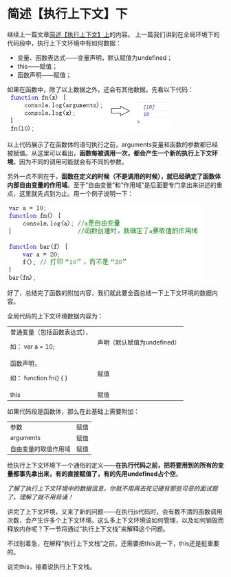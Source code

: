 # 简述【执行上下文】下

继续上一篇文章[简述【执行上下文】上](index.md)的内容。
上一篇我们讲到在全局环境下的代码段中，执行上下文环境中有如何数据：
* 变量、函数表达式——变量声明，默认赋值为undefined；
* this——赋值；
* 函数声明——赋值；

如果在函数中，除了以上数据之外，还会有其他数据。先看以下代码：
![PNG](img1/1.png)

以上代码展示了在函数体的语句执行之前，arguments变量和函数的参数都已经被赋值。从这里可以看出，**函数每被调用一次，都会产生一个新的执行上下文环境**。因为不同的调用可能就会有不同的参数。

 

另外一点不同在于，**函数在定义的时候（不是调用的时候），就已经确定了函数体内部自由变量的作用域**。至于“自由变量”和“作用域”是后面要专门拿出来讲述的重点，这里就先点到为止。用一个例子说明一下：

![PNG](img1/2.png)

好了，总结完了函数的附加内容，我们就此要全面总结一下上下文环境的数据内容。

全局代码的上下文环境数据内容为：

<table>
<tr>
    <td>普通变量（包括函数表达式），

如： var a = 10;</td>
    <td>声明（默认赋值为undefined）</td>
</tr>
<tr>
    <td>函数声明，

如： function fn() { }</td>
    <td>赋值</td>
</tr>
<tr>
    <td>this</td>
    <td>赋值</td>
</tr>
</table>

如果代码段是函数体，那么在此基础上需要附加：
<table>
<tr>
    <td>参数</td>
    <td>赋值</td>
</tr>
<tr>
    <td>arguments</td>
    <td>赋值</td>
</tr>
<tr>
    <td>自由变量的取值作用域</td>
    <td>赋值</td>
</tr>
</table>

给执行上下文环境下一个通俗的定义——**在执行代码之前，把将要用到的所有的变量都事先拿出来，有的直接赋值了，有的先用undefined占个空**。

*了解了执行上下文环境中的数据信息，你就不用再去死记硬背那些可恶的面试题了。理解了就不用背诵！*

讲完了上下文环境，又来了新的问题——在执行js代码时，会有数不清的函数调用次数，会产生许多个上下文环境。这么多上下文环境该如何管理，以及如何销毁而释放内存呢？下一节将通过“执行上下文栈”来解释这个问题。

不过别着急，在解释“执行上下文栈”之前，还需要把this说一下，this还是挺重要的。

说完this，接着说执行上下文栈。